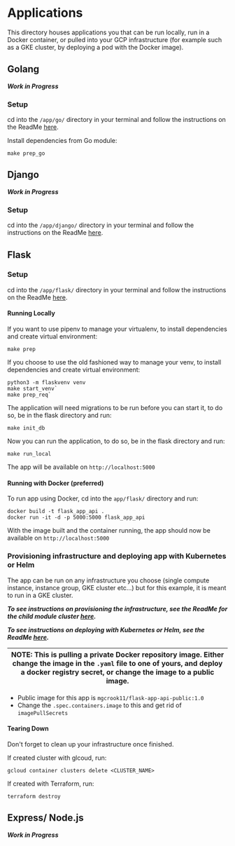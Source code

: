 # Applications

This directory houses applications you that can be run locally, run in a Docker container, or pulled into your GCP infrastructure (for example such as a GKE cluster, by deploying a pod with the Docker image).


## Golang

***Work in Progress***

### Setup

cd into the `/app/go/` directory in your terminal and follow the instructions on the ReadMe [here](go/).

Install dependencies from Go module:
```
make prep_go
```


## Django

***Work in Progress***

<!-- ### Setup

* `make prep_django` -->

### Setup

cd into the `/app/django/` directory in your terminal and follow the instructions on the ReadMe [here](django/).

## Flask

### Setup

cd into the `/app/flask/` directory in your terminal and follow the instructions on the ReadMe [here](flask/).

#### Running Locally

If you want to use pipenv to manage your virtualenv, to install dependencies and create virtual environment:
```
make prep
```

If you choose to use the old fashioned way to manage your venv, to install dependencies and create virtual environment:

```
python3 -m flaskvenv venv
make start_venv`
make prep_req`
```

The application will need migrations to be run before you can start it, to do so, be in the flask directory and run:
```
make init_db
```

Now you can run the application, to do so, be in the flask directory and run:
```
make run_local
```

The app will be available on `http://localhost:5000`

#### Running with Docker (preferred)

To run app using Docker, cd into the `app/flask/` directory and run:

```
docker build -t flask_app_api .
docker run -it -d -p 5000:5000 flask_app_api
```

With the image built and the container running, the app should now be available on `http://localhost:5000`

### Provisioning infrastructure and deploying app with Kubernetes or Helm

The app can be run on any infrastructure you choose (single compute instance, instance group, GKE cluster etc...) but for this example, it is meant to run in a GKE cluster.

***To see instructions on provisioning the infrastructure, see the ReadMe for the child module cluster [here](/gke/live/dev/cluster/).***

***To see instructions on deploying with Kubernetes or Helm, see the ReadMe [here](/gke/live/dev/app/).***


| NOTE: This is pulling a private Docker repository image. Either change the image in the `.yaml` file to one of yours, and deploy a docker registry secret, or change the image to a public image. |
| ----------------------------------------------------------------------------------------------------------------------------------------------------------------------------------------------------------------------- |

* Public image for this app is `mgcrook11/flask-app-api-public:1.0`
* Change the `.spec.containers.image` to this and get rid of `imagePullSecrets`

#### Tearing Down

Don't forget to clean up your infrastructure once finished.

If created cluster with glcoud, run:
```
gcloud container clusters delete <CLUSTER_NAME>
```

If created with Terraform, run:
```
terraform destroy
```



## Express/ Node.js

***Work in Progress***

<!-- ### Setup

* `make prep_node` -->
